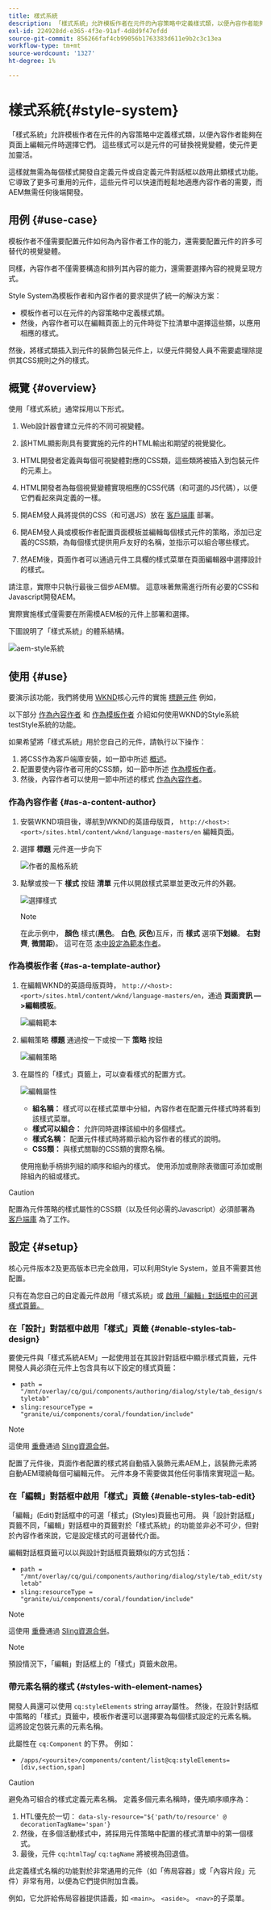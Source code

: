 ```yaml
---
title: 樣式系統
description: 「樣式系統」允許模板作者在元件的內容策略中定義樣式類，以便內容作者能夠在頁面上編輯元件時選擇它們。 這些樣式可以是元件的視覺變體，使其更靈活。
exl-id: 224928dd-e365-4f3e-91af-4d8d9f47efdd
source-git-commit: 856266faf4cb99056b1763383d611e9b2c3c13ea
workflow-type: tm+mt
source-wordcount: '1327'
ht-degree: 1%

---
```


# 樣式系統{#style-system}

「樣式系統」允許模板作者在元件的內容策略中定義樣式類，以便內容作者能夠在頁面上編輯元件時選擇它們。 這些樣式可以是元件的可替換視覺變體，使元件更加靈活。

這樣就無需為每個樣式開發自定義元件或自定義元件對話框以啟用此類樣式功能。 它導致了更多可重用的元件，這些元件可以快速而輕鬆地適應內容作者的需要，而AEM無需任何後端開發。

## 用例 {#use-case}

模板作者不僅需要配置元件如何為內容作者工作的能力，還需要配置元件的許多可替代的視覺變體。

同樣，內容作者不僅需要構造和排列其內容的能力，還需要選擇內容的視覺呈現方式。

Style System為模板作者和內容作者的要求提供了統一的解決方案：

* 模板作者可以在元件的內容策略中定義樣式類。
* 然後，內容作者可以在編輯頁面上的元件時從下拉清單中選擇這些類，以應用相應的樣式。

然後，將樣式類插入到元件的裝飾包裝元件上，以便元件開發人員不需要處理除提供其CSS規則之外的樣式。

## 概覽 {#overview}

使用「樣式系統」通常採用以下形式。

1. Web設計器會建立元件的不同可視變體。

1. 該HTML顯影劑具有要實施的元件的HTML輸出和期望的視覺變化。

1. HTML開發者定義與每個可視變體對應的CSS類，這些類將被插入到包裝元件的元素上。

1. HTML開發者為每個視覺變體實現相應的CSS代碼（和可選的JS代碼），以便它們看起來與定義的一樣。

1. 開AEM發人員將提供的CSS（和可選JS）放在 [客戶端庫](/help/implementing/developing/introduction/clientlibs.md) 部署。

1. 開AEM發人員或模板作者配置頁面模板並編輯每個樣式元件的策略，添加已定義的CSS類，為每個樣式提供用戶友好的名稱，並指示可以組合哪些樣式。

1. 然AEM後，頁面作者可以通過元件工具欄的樣式菜單在頁面編輯器中選擇設計的樣式。

請注意，實際中只執行最後三個步AEM驟。 這意味著無需進行所有必要的CSS和Javascript開發AEM。

實際實施樣式僅需要在所需模AEM板的元件上部署和選擇。

下圖說明了「樣式系統」的體系結構。

![aem-style系統](/help/sites-cloud/authoring/assets/style-system-architecture.png)

## 使用 {#use}

要演示該功能，我們將使用 [WKND](https://experienceleague.adobe.com/docs/experience-manager-learn/getting-started-wknd-tutorial-develop/overview.html)核心元件的實施 [標題元件](https://www.adobe.com/go/aem_cmp_title_v2) 例如，

以下部分 [作為內容作者](#as-a-content-author) 和 [作為模板作者](#as-a-template-author) 介紹如何使用WKND的Style系統testStyle系統的功能。

如果希望將「樣式系統」用於您自己的元件，請執行以下操作：

1. 將CSS作為客戶端庫安裝，如一節中所述 [概述](#overview)。
1. 配置要使內容作者可用的CSS類，如一節中所述 [作為模板作者](#as-a-template-author)。
1. 然後，內容作者可以使用一節中所述的樣式 [作為內容作者](#as-a-content-author)。

### 作為內容作者 {#as-a-content-author}

1. 安裝WKND項目後，導航到WKND的英語母版頁， `http://<host>:<port>/sites.html/content/wknd/language-masters/en` 編輯頁面。
1. 選擇 **標題** 元件進一步向下

   ![作者的風格系統](/help/sites-cloud/authoring/assets/style-system-author1.png)

1. 點擊或按一下 **樣式** 按鈕 **清單** 元件以開啟樣式菜單並更改元件的外觀。

   ![選擇樣式](/help/sites-cloud/authoring/assets/style-system-author2.png)

   >[!NOTE]
   >
   >在此示例中， **顏色** 樣式(**黑色**。 **白色**, **灰色**)互斥，而 **樣式** 選項&#x200B;**下划線**。 **右對齊**, **微間距**)。 這可在范 [本中設定為範本作者](#as-a-template-author)。

### 作為模板作者 {#as-a-template-author}

1. 在編輯WKND的英語母版頁時， `http://<host>:<port>/sites.html/content/wknd/language-masters/en`，通過 **頁面資訊 — >編輯模板**。

   ![編輯範本](/help/sites-cloud/authoring/assets/style-system-edit-template.png)

1. 編輯策略 **標題** 通過按一下或按一下 **策略** 按鈕

   ![編輯策略](/help/sites-cloud/authoring/assets/style-system-edit-policy.png)

1. 在屬性的「樣式」頁籤上，可以查看樣式的配置方式。

   ![編輯屬性](/help/sites-cloud/authoring/assets/style-system-properties.png)

   * **組名稱：** 樣式可以在樣式菜單中分組，內容作者在配置元件樣式時將看到該樣式菜單。
   * **樣式可以組合：** 允許同時選擇該組中的多個樣式。
   * **樣式名稱：** 配置元件樣式時將顯示給內容作者的樣式的說明。
   * **CSS類：** 與樣式關聯的CSS類的實際名稱。

   使用拖動手柄排列組的順序和組內的樣式。 使用添加或刪除表徵圖可添加或刪除組內的組或樣式。

>[!CAUTION]
>
>配置為元件策略的樣式屬性的CSS類（以及任何必需的Javascript）必須部署為 [客戶端庫](/help/implementing/developing/introduction/clientlibs.md) 為了工作。

## 設定 {#setup}

核心元件版本2及更高版本已完全啟用，可以利用Style System，並且不需要其他配置。

只有在為您自己的自定義元件啟用「樣式系統」或 [啟用「編輯」對話框中的可選樣式頁籤。](#enable-styles-tab-edit)

### 在「設計」對話框中啟用「樣式」頁籤 {#enable-styles-tab-design}

要使元件與「樣式系統AEM」一起使用並在其設計對話框中顯示樣式頁籤，元件開發人員必須在元件上包含具有以下設定的樣式頁籤：

* `path = "/mnt/overlay/cq/gui/components/authoring/dialog/style/tab_design/styletab"`
* `sling:resourceType = "granite/ui/components/coral/foundation/include"`

>[!NOTE]
>這使用 [重疊](/help/implementing/developing/introduction/overlays.md)通過 [Sling資源合併](/help/implementing/developing/introduction/sling-resource-merger.md)。

配置了元件後，頁面作者配置的樣式將自動插入裝飾元素AEM上，該裝飾元素將自動AEM環繞每個可編輯元件。 元件本身不需要做其他任何事情來實現這一點。

### 在「編輯」對話框中啟用「樣式」頁籤 {#enable-styles-tab-edit}

「編輯」(Edit)對話框中的可選「樣式」(Styles)頁籤也可用。 與「設計對話框」頁籤不同，「編輯」對話框中的頁籤對於「樣式系統」的功能並非必不可少，但對於內容作者來說，它是設定樣式的可選替代介面。

編輯對話框頁籤可以以與設計對話框頁籤類似的方式包括：

* `path = "/mnt/overlay/cq/gui/components/authoring/dialog/style/tab_edit/styletab"`
* `sling:resourceType = "granite/ui/components/coral/foundation/include"`

>[!NOTE]
>這使用 [重疊](/help/implementing/developing/introduction/overlays.md)通過 [Sling資源合併](/help/implementing/developing/introduction/sling-resource-merger.md)。

>[!NOTE]
>
>預設情況下，「編輯」對話框上的「樣式」頁籤未啟用。

### 帶元素名稱的樣式 {#styles-with-element-names}

開發人員還可以使用 `cq:styleElements` string array屬性。 然後，在設計對話框中策略的「樣式」頁籤中，模板作者還可以選擇要為每個樣式設定的元素名稱。 這將設定包裝元素的元素名稱。

此屬性在 `cq:Component` 的下界。 例如：

* `/apps/<yoursite>/components/content/list@cq:styleElements=[div,section,span]`

>[!CAUTION]
>
>避免為可組合的樣式定義元素名稱。 定義多個元素名稱時，優先順序順序為：
>
>1. HTL優先於一切： `data-sly-resource="${'path/to/resource' @ decorationTagName='span'}`
>1. 然後，在多個活動樣式中，將採用元件策略中配置的樣式清單中的第一個樣式。
>1. 最後，元件 `cq:htmlTag`/ `cq:tagName` 將被視為回退值。

>


此定義樣式名稱的功能對於非常通用的元件（如「佈局容器」或「內容片段」元件）非常有用，以便為它們提供附加含義。

例如，它允許給佈局容器提供語義，如 `<main>`。 `<aside>`。 `<nav>`的子菜單。
